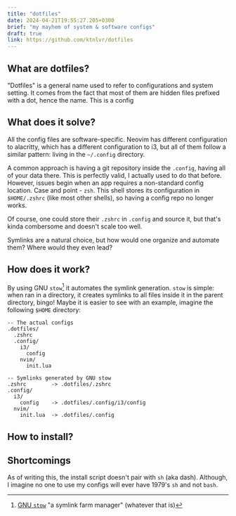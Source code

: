 ```yaml
---
title: "dotfiles"
date: 2024-04-21T19:55:27.205+0300
brief: "my mayhem of system & software configs" 
draft: true
link: https://github.com/ktnlvr/dotfiles
---
```


## What are dotfiles?

"Dotfiles" is a general name used to refer to configurations and system setting. It comes from the fact that most of them are hidden files prefixed with a dot, hence the name. This is a config

## What does it solve?

All the config files are software-specific. Neovim has different configuration to alacritty, which has a different configuration to i3, but all of them follow a similar pattern: living in the `~/.config` directory.

A common approach is having a git repository inside the `.config`, having all of your data there. This is perfectly valid, I actually used to do that before. However, issues begin when an app requires a non-standard config location. Case and point - `zsh`. This shell stores its configuration in `$HOME/.zshrc` (like most other shells), so having a config repo no longer works.

Of course, one could store their `.zshrc` in `.config` and source it, but that's kinda combersome and doesn't scale too well.

Symlinks are a natural choice, but how would one organize and automate them? Where would they even lead?

## How does it work?

By using GNU `stow`[^stow] it automates the symlink generation. `stow` is simple: when ran in a directory, it creates symlinks to all files inside it in the parent directory, bingo! Maybe it is easier to see with an example, imagine the following `$HOME` directory:

```
-- The actual configs
.dotfiles/
  .zshrc
  .config/
    i3/
      config
    nvim/
      init.lua

-- Symlinks generated by GNU stow
.zshrc        -> .dotfiles/.zshrc
.config/
  i3/
    config    -> .dotfiles/.config/i3/config
  nvim/
    init.lua  -> .dotfiles/.config
```

## How to install?

## Shortcomings

As of writing this, the install script doesn't pair with `sh` (aka dash). Although, I imagine no one to use my configs will ever have 1979's `sh` and not `bash`.

[^stow]: [GNU `stow`](https://www.gnu.org/software/stow/) "a symlink farm manager" (whatever that is) 
